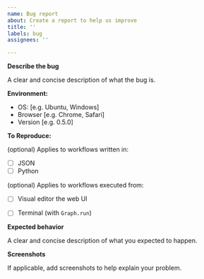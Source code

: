 ```yaml
---
name: Bug report
about: Create a report to help us improve
title: ''
labels: bug
assignees: ''

---
```


**Describe the bug**

A clear and concise description of what the bug is.

**Environment:**

 - OS: [e.g. Ubuntu, Windows]
 - Browser [e.g. Chrome, Safari]
 - Version [e.g. 0.5.0]

**To Reproduce:**

(optional) Applies to workflows written in:
- [ ] JSON
- [ ] Python

(optional) Applies to workflows executed from:
- [ ] Visual editor the web UI
- [ ] Terminal (with `Graph.run`)


**Expected behavior**

A clear and concise description of what you expected to happen.

**Screenshots**

If applicable, add screenshots to help explain your problem.

